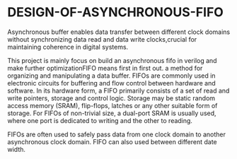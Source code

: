 # DESIGN-OF-ASYNCHRONOUS-FIFO

Asynchronous buffer enables data transfer between different clock domains without synchronizing data read and data write clocks,crucial for maintaining coherence in digital systems.

This project is mainly focus on build an asynchronous fifo in verilog and make further optimizationFIFO means first in first out. a method for organizing and manipulating a data buffer. FIFOs are commonly used in electronic circuits for buffering and flow control between hardware and software. In its hardware form, a FIFO primarily consists of a set of read and write pointers, storage and control logic. Storage may be static random access memory (SRAM), flip-flops, latches or any other suitable form of storage. For FIFOs of non-trivial size, a dual-port SRAM is usually used, where one port is dedicated to writing and the other to reading.

FIFOs are often used to safely pass data from one clock domain to another asynchronous clock domain. FIFO can also used between different date width.
